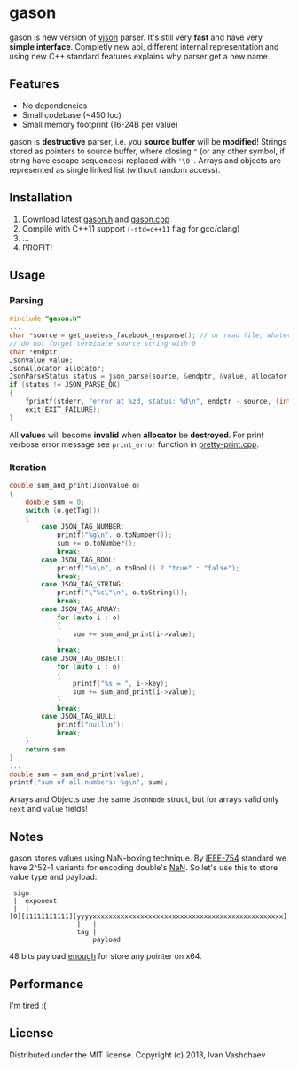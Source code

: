 # gason
gason is new version of [vjson](https://code.google.com/p/vjson) parser. It's still very **fast** and have very **simple interface**. Completly new api, different internal representation and using new C++ standard features explains why parser get a new name.

## Features
* No dependencies
* Small codebase (~450 loc)
* Small memory footprint (16-24B per value)

gason is **destructive** parser, i.e. you **source buffer** will be **modified**! Strings stored as pointers to source buffer, where closing `"` (or any other symbol, if string have escape sequences) replaced with `'\0'`. Arrays and objects are represented as single linked list (without random access).

## Installation
1. Download latest [gason.h](https://raw.github.com/vivkin/gason/master/gason.h) and [gason.cpp](https://raw.github.com/vivkin/gason/master/gason.cpp)
2. Compile with C++11 support (`-std=c++11` flag for gcc/clang)
3. ...
4. PROFIT!

## Usage
### Parsing
```cpp
#include "gason.h"
...
char *source = get_useless_facebook_response(); // or read file, whatever
// do not forget terminate source string with 0
char *endptr;
JsonValue value;
JsonAllocator allocator;
JsonParseStatus status = json_parse(source, &endptr, &value, allocator);
if (status != JSON_PARSE_OK)
{
	fprintf(stderr, "error at %zd, status: %d\n", endptr - source, (int)status);
	exit(EXIT_FAILURE);
}
```
All **values** will become **invalid** when **allocator** be **destroyed**. For print verbose error message see `print_error` function in [pretty-print.cpp](pretty-print.cpp).

### Iteration
```cpp
double sum_and_print(JsonValue o)
{
	double sum = 0;
	switch (o.getTag())
	{
		case JSON_TAG_NUMBER:
			printf("%g\n", o.toNumber());
			sum += o.toNumber();
			break;
		case JSON_TAG_BOOL:
			printf("%s\n", o.toBool() ? "true" : "false");
			break;
		case JSON_TAG_STRING:
			printf("\"%s\"\n", o.toString());
			break;
		case JSON_TAG_ARRAY:
			for (auto i : o)
			{
				sum += sum_and_print(i->value);
			}
			break;
		case JSON_TAG_OBJECT:
			for (auto i : o)
			{
				printf("%s = ", i->key);
				sum += sum_and_print(i->value);
			}
			break;
		case JSON_TAG_NULL:
			printf("null\n");
			break;
	}
	return sum;
}
...
double sum = sum_and_print(value);
printf("sum of all numbers: %g\n", sum);
```
Arrays and Objects use the same `JsonNode` struct, but for arrays valid only `next` and `value` fields!

## Notes
gason stores values using NaN-boxing technique. By [IEEE-754](http://en.wikipedia.org/wiki/IEEE_floating_point) standard we have 2^52-1 variants for encoding double's [NaN](http://en.wikipedia.org/wiki/NaN). So let's use this to store value type and payload:
```
 sign
 |  exponent
 |  |
[0][11111111111][yyyyxxxxxxxxxxxxxxxxxxxxxxxxxxxxxxxxxxxxxxxxxxxxxxxx]
                 |   |
                 tag |
                     payload
```
48 bits payload [enough](http://en.wikipedia.org/wiki/X86-64#Virtual_address_space_details) for store any pointer on x64.

## Performance
I'm tired :(

## License
Distributed under the MIT license. Copyright (c) 2013, Ivan Vashchaev
